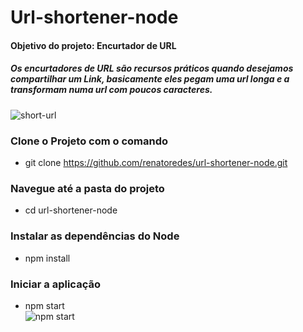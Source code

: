 # Url-shortener-node
<h4>
Objetivo do projeto:  Encurtador de URL 
</h4>  
<h5>
Os encurtadores de URL são recursos práticos quando desejamos compartilhar um Link, basicamente eles pegam uma url longa e a transformam numa url com poucos caracteres. 
</h5>

![short-url](https://user-images.githubusercontent.com/18330802/123530551-0a58cc80-d6d2-11eb-9f64-403ec97aee1c.png)

  
### Clone o Projeto com o comando

* git clone https://github.com/renatoredes/url-shortener-node.git


### Navegue até a pasta do projeto
* cd url-shortener-node


### Instalar as dependências do Node
* npm install</br>

### Iniciar a aplicação
* npm start</br>
![npm start](https://user-images.githubusercontent.com/18330802/123530387-075cdc80-d6d0-11eb-99b2-1eb94a34e809.PNG)


